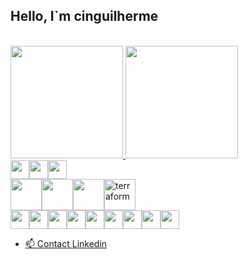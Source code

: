 ## Hello, I`m cinguilherme

<div><br>
    <a href="https://github.com/cinguilherme">
    <img height="180em" src="https://github-readme-stats.vercel.app/api?username=cinguilherme&show_icons=true&theme=dracula&count_private=true">
    <img height="180em" src="https://github-readme-stats.vercel.app/api/top-langs/?username=cinguilherme&layout=compact&count_private=true&theme=dracula&langs_count=12&hide=python,html,css">
</div>



<div style="display: flex"><br>
<img height="30em" src="https://img.shields.io/badge/Visual%20Studio%20Code-0078d7.svg?style=for-the-badge&logo=visual-studio-code&logoColor=white">

<img height="30em" src="https://img.shields.io/badge/IntelliJIDEA-000000.svg?style=for-the-badge&logo=intellij-idea&logoColor=white">

<img height="30em" src="https://img.shields.io/badge/VIM-%2311AB00.svg?style=for-the-badge&logo=vim&logoColor=white">
</div>



<div style="display: flex"><br>
<img height="50em" src="https://user-images.githubusercontent.com/613329/152424937-65006423-5aee-46fc-96fc-d4586662f672.svg">
<img height="50em" src="https://user-images.githubusercontent.com/613329/152424996-90e4ec73-086d-4327-bc4c-9b91e1adab88.svg">
<img height="50em" src="https://user-images.githubusercontent.com/613329/152425087-ac2eb7c4-f34c-4c5c-b7a0-e742cc4f8bf1.svg">
<img height="50em" alt="terraform" src="https://user-images.githubusercontent.com/613329/152425133-2efe8db4-a254-4525-b3c7-254ed4719450.png">
</div>



<div style="display: flex"><br>
<img height="30m" src="https://img.shields.io/badge/Clojure-%23Clojure.svg?style=for-the-badge&logo=Clojure&logoColor=Clojure">
<img height="30em" src="https://img.shields.io/badge/java-%23ED8B00.svg?style=for-the-badge&logo=java&logoColor=white">
<img height="30em" src="https://img.shields.io/badge/dart-%230175C2.svg?style=for-the-badge&logo=dart&logoColor=white">
<img height="30em" src="https://img.shields.io/badge/python-3670A0?style=for-the-badge&logo=python&logoColor=ffdd54">
<img height="30em" src="https://img.shields.io/badge/rust-%23000000.svg?style=for-the-badge&logo=rust&logoColor=white">    
<img height="30em" src="https://img.shields.io/badge/scala-%23DC322F.svg?style=for-the-badge&logo=scala&logoColor=white">    
<img height="30em" src="https://img.shields.io/badge/swift-F54A2A?style=for-the-badge&logo=swift&logoColor=white">
<img height="30em" src="https://img.shields.io/badge/typescript-%23007ACC.svg?style=for-the-badge&logo=typescript&logoColor=white">
<img height="30em" src="https://img.shields.io/badge/elixir-%234B275F.svg?style=for-the-badge&logo=elixir&logoColor=white">
</div>


- 📫 Contact [Linkedin](https://www.linkedin.com/in/guilherme-cintra-7980b031) 
